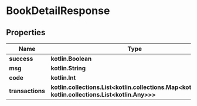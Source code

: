 
# BookDetailResponse

## Properties
| Name | Type | Description | Notes |
| ------------ | ------------- | ------------- | ------------- |
| **success** | **kotlin.Boolean** |  |  |
| **msg** | **kotlin.String** |  |  |
| **code** | **kotlin.Int** |  |  |
| **transactions** | **kotlin.collections.List&lt;kotlin.collections.Map&lt;kotlin.String, kotlin.collections.List&lt;kotlin.Any&gt;&gt;&gt;** |  |  |



